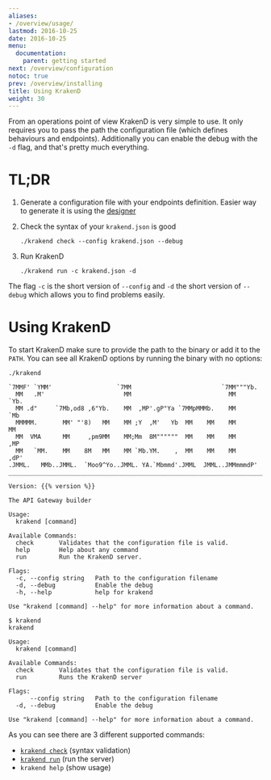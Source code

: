 ```yaml
---
aliases:
- /overview/usage/
lastmod: 2016-10-25
date: 2016-10-25
menu:
  documentation:
    parent: getting started
next: /overview/configuration
notoc: true
prev: /overview/installing
title: Using KrakenD
weight: 30
---
```


From an operations point of view KrakenD is very simple to use. It only requires you to pass
the path the configuration file (which defines behaviours and endpoints). Additionally you can
enable the debug with the `-d` flag, and that's pretty much everything.

# TL;DR
1. Generate a configuration file with your endpoints definition. Easier way to generate it is using the [designer](http://designer.krakend.io/)
2. Check the syntax of your `krakend.json` is good

	`./krakend check --config krakend.json --debug`

3. Run KrakenD

	`./krakend run -c krakend.json -d`

The flag `-c` is the short version of `--config` and `-d` the short version of `--debug` which allows
you to find problems easily.


# Using KrakenD

To start KrakenD make sure to provide the path to the binary or add it to the `PATH`. You can see all
KrakenD options by running the binary with no options:

    ./krakend

	`7MMF' `YMM'                  `7MM                         `7MM"""Yb.
	  MM   .M'                      MM                           MM    `Yb.
	  MM .d"     `7Mb,od8 ,6"Yb.    MM  ,MP'.gP"Ya `7MMpMMMb.    MM     `Mb
	  MMMMM.       MM' "'8)   MM    MM ;Y  ,M'   Yb  MM    MM    MM      MM
	  MM  VMA      MM     ,pm9MM    MM;Mm  8M""""""  MM    MM    MM     ,MP
	  MM   `MM.    MM    8M   MM    MM `Mb.YM.    ,  MM    MM    MM    ,dP'
	.JMML.   MMb..JMML.  `Moo9^Yo..JMML. YA.`Mbmmd'.JMML  JMML..JMMmmmdP'
	_______________________________________________________________________

	Version: {{% version %}}

	The API Gateway builder

	Usage:
	  krakend [command]

	Available Commands:
	  check       Validates that the configuration file is valid.
	  help        Help about any command
	  run         Run the KrakenD server.

	Flags:
	  -c, --config string   Path to the configuration filename
	  -d, --debug           Enable the debug
	  -h, --help            help for krakend

	Use "krakend [command] --help" for more information about a command.

    $ krakend
	krakend

	Usage:
	  krakend [command]

	Available Commands:
	  check       Validates that the configuration file is valid.
	  run         Runs the KrakenD server

	Flags:
	      --config string   Path to the configuration filename
	  -d, --debug           Enable the debug

	Use "krakend [command] --help" for more information about a command.


As you can see there are 3 different supported commands:

- [`krakend check`](/docs/commands/check) (syntax validation)
- [`krakend run`](/docs/commands/run) (run the server)
- `krakend help` (show usage)

